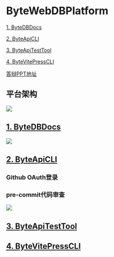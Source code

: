 # ByteWebDBPlatform

[1. ByteDBDocs](https://github.com/ByteWebBase/ByteDBDocs)

[2. ByteApiCLI](https://github.com/ByteWebBase/ByteDBDocs)

[3. ByteApiTestTool](https://github.com/ByteWebBase/ByteApiTestTool)

[4. ByteVitePressCLI](https://github.com/ByteWebBase/ByteVitePressCLI)

[答辩PPT地址](https://fyctfmijjr.feishu.cn/file/boxcnLU57KRENXh2W9WuDVe4Npb)

## 平台架构

![](https://moonstarimg.oss-cn-hangzhou.aliyuncs.com/picgo_img/20210924205028.png)



## [1. ByteDBDocs](https://github.com/ByteWebBase/ByteDBDocs)



![](https://moonstarimg.oss-cn-hangzhou.aliyuncs.com/picgo_img/dbdocs.gif)

## [2. ByteApiCLI](https://github.com/ByteWebBase/ByteApiCLI)

### Github OAuth登录

### pre-commit代码审查

![](https://moonstarimg.oss-cn-hangzhou.aliyuncs.com/picgo_img/husky_lint.gif)

## [3. ByteApiTestTool](https://github.com/ByteWebBase/ByteApiTestTool)



## [4. ByteVitePressCLI](https://github.com/ByteWebBase/ByteVitePressCLI)



